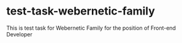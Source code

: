 # test-task-webernetic-family
This is test task for Webernetic Family for the position of Front-end Developer
